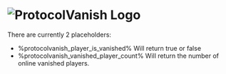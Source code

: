 # ![ProtocolVanish Logo](https://www.spigotmc.org/attachments/protocolvanish-fulltitle-png.440827/)

There are currently 2 placeholders:
- %protocolvanish_player_is_vanished% Will return true or false
- %protocolvanish_vanished_player_count% Will return the number of online vanished players.
